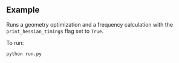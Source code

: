 ## Example

Runs a geometry optimization and a frequency calculation with the `print_hessian_timings` flag set to `True`.

To run:
```
python run.py
```
